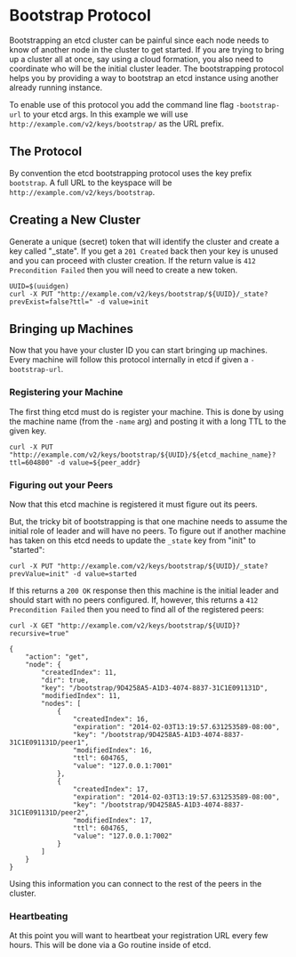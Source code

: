 # Bootstrap Protocol

Bootstrapping an etcd cluster can be painful since each node needs to know of another node in the cluster to get started. If you are trying to bring up a cluster all at once, say using a cloud formation, you also need to coordinate who will be the initial cluster leader. The bootstrapping protocol helps you by providing a way to bootstrap an etcd instance using another already running instance.

To enable use of this protocol you add the command line flag `-bootstrap-url` to your etcd args. In this example we will use `http://example.com/v2/keys/bootstrap/` as the URL prefix.

## The Protocol

By convention the etcd bootstrapping protocol uses the key prefix `bootstrap`. A full URL to the keyspace will be `http://example.com/v2/keys/bootstrap`.

## Creating a New Cluster

Generate a unique (secret) token that will identify the cluster and create a key called "_state". If you get a `201 Created` back then your key is unused and you can proceed with cluster creation. If the return value is `412 Precondition Failed` then you will need to create a new token.

```
UUID=$(uuidgen)
curl -X PUT "http://example.com/v2/keys/bootstrap/${UUID}/_state?prevExist=false?ttl=" -d value=init
```

## Bringing up Machines

Now that you have your cluster ID you can start bringing up machines. Every machine will follow this protocol internally in etcd if given a `-bootstrap-url`.

### Registering your Machine 

The first thing etcd must do is register your machine. This is done by using the machine name (from the `-name` arg) and posting it with a long TTL to the given key.

```
curl -X PUT "http://example.com/v2/keys/bootstrap/${UUID}/${etcd_machine_name}?ttl=604800" -d value=${peer_addr}
```

### Figuring out your Peers

Now that this etcd machine is registered it must figure out its peers.

But, the tricky bit of bootstrapping is that one machine needs to assume the initial role of leader and will have no peers. To figure out if another machine has taken on this etcd needs to update the `_state` key from "init" to "started":

```
curl -X PUT "http://example.com/v2/keys/bootstrap/${UUID}/_state?prevValue=init" -d value=started
```

If this returns a `200 OK` response then this machine is the initial leader and should start with no peers configured. If, however, this returns a `412 Precondition Failed` then you need to find all of the registered peers:

```
curl -X GET "http://example.com/v2/keys/bootstrap/${UUID}?recursive=true"
```

```
{
    "action": "get",
    "node": {
        "createdIndex": 11,
        "dir": true,
        "key": "/bootstrap/9D4258A5-A1D3-4074-8837-31C1E091131D",
        "modifiedIndex": 11,
        "nodes": [
            {
                "createdIndex": 16,
                "expiration": "2014-02-03T13:19:57.631253589-08:00",
                "key": "/bootstrap/9D4258A5-A1D3-4074-8837-31C1E091131D/peer1",
                "modifiedIndex": 16,
                "ttl": 604765,
                "value": "127.0.0.1:7001"
            },
            {
                "createdIndex": 17,
                "expiration": "2014-02-03T13:19:57.631253589-08:00",
                "key": "/bootstrap/9D4258A5-A1D3-4074-8837-31C1E091131D/peer2",
                "modifiedIndex": 17,
                "ttl": 604765,
                "value": "127.0.0.1:7002"
            }
        ]
    }
}
```

Using this information you can connect to the rest of the peers in the cluster.

### Heartbeating

At this point you will want to heartbeat your registration URL every few hours. This will be done via a Go routine inside of etcd.
